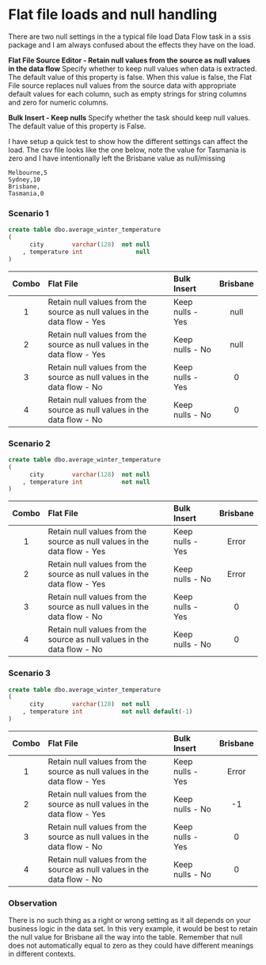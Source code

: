 # Flat file loads and null handling

There are two null settings in the a typical file load Data Flow task in a ssis package and I am always confused about the effects they have on the load.

**Flat File Source Editor - Retain null values from the source as null values in the data flow** Specify whether to keep null values when data is extracted. The default value of this property is false. When this value is false, the Flat File source replaces null values from the source data with appropriate default values for each column, such as empty strings for string columns and zero for numeric columns.

**Bulk Insert - Keep nulls** Specify whether the task should keep null values. The default value of this property is False.

I have setup a quick test to show how the different settings can affect the load. The csv file looks like the one below, note the value for Tasmania is zero and I have intentionally left the Brisbane value as null/missing 

```
Melbourne,5
Sydney,10
Brisbane,
Tasmania,0
```

### Scenario 1

```sql
create table dbo.average_winter_temperature
(
      city        varchar(128)  not null
    , temperature int               null
)
```

|Combo|Flat File|Bulk Insert|Brisbane|
|:-:|:--|:--|:-:|
|1|Retain null values from the source as null values in the data flow - Yes|Keep nulls - Yes|null|
|2|Retain null values from the source as null values in the data flow - Yes|Keep nulls - No|null|
|3|Retain null values from the source as null values in the data flow - No|Keep nulls - Yes|0|
|4|Retain null values from the source as null values in the data flow - No|Keep nulls - No|0|

### Scenario 2

```sql
create table dbo.average_winter_temperature
(
      city        varchar(128)  not null
    , temperature int           not null
)
```

|Combo|Flat File|Bulk Insert|Brisbane|
|:-:|:--|:--|:-:|
|1|Retain null values from the source as null values in the data flow - Yes|Keep nulls - Yes|Error|
|2|Retain null values from the source as null values in the data flow - Yes|Keep nulls - No|Error|
|3|Retain null values from the source as null values in the data flow - No|Keep nulls - Yes|0|
|4|Retain null values from the source as null values in the data flow - No|Keep nulls - No|0|

### Scenario 3

```sql
create table dbo.average_winter_temperature
(
      city        varchar(128)  not null
    , temperature int           not null default(-1)
)
```

|Combo|Flat File|Bulk Insert|Brisbane|
|:-:|:--|:--|:-:|
|1|Retain null values from the source as null values in the data flow - Yes|Keep nulls - Yes|Error|
|2|Retain null values from the source as null values in the data flow - Yes|Keep nulls - No|-1|
|3|Retain null values from the source as null values in the data flow - No|Keep nulls - Yes|0|
|4|Retain null values from the source as null values in the data flow - No|Keep nulls - No|0|

### Observation

There is no such thing as a right or wrong setting as it all depends on your business logic in the data set. In this very example, it would be best to retain the null value for Brisbane all the way into the table. Remember that null does not automatically equal to zero as they could have different meanings in different contexts.

